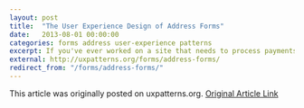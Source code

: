 ```yaml
---
layout: post
title:  "The User Experience Design of Address Forms"
date:   2013-08-01 00:00:00
categories: forms address user-experience patterns
excerpt: If you've ever worked on a site that needs to process payments or mail something out to a physical address, you've encountered address forms. This post covers some innovations in address form design that show us that perhaps these forms need special attention.
external: http://uxpatterns.org/forms/address-forms/
redirect_from: "/forms/address-forms/"
---
```


This article was originally posted on uxpatterns.org. [Original Article Link](http://uxpatterns.org/forms/address-forms/)

<!---- Which now redirects here.

If you’ve ever worked on a site that needs to process payments or mail something out to a physical address, you’ve encountered address forms. Like many things in user experience design, they are something easily overlooked. You can just go with whatever is built in to your ecommerce platform, or roll your own simple form. This post covers some innovations in address form design that show us that perhaps these forms need special attention.

## Why address forms matter

For ecommerce, consider that every person going through your conversion funnel must eventually complete an address form at least once in order to make it possible for you to process payment.

### Basic address form

Amazon has a basic address form with no bells & whistles
If the system you are designing has anything to do with logistics planning or customer management, your users may need to complete these forms multiple times a day. Consider the need for accuracy and speed when entering unfamiliar city and street names like “Truth or Consequences” or “Albuquerque”.

With all that in mind, here is an inventory and analysis of ux trends for address forms

## Wording

Your typical address form will have form fields for the following items:

- Company name – Generally optional if it appears at all
- Address - Sometimes called “Street address” or “Street number”
- Address line 2 – Almost always optional
- Suite number - Usually optional
- City
- State
- Zip/postal code
- Since the zip/postal code wording appears often together, it would be interesting to see if US users experience confusion if we removed “zip” and just called it a “postal code” which is a more generic term.

## International considerations

I have found when operating globally, it is easy for users to get mixed up in forms that don’t ask specifically for the terms they are familiar with. Particularly, they seem to struggle with City, State, and Zip code wording. In non-US countries, these may be called other things like prefecture, department, territory, province, township, ward, and postal code. Be sure that you localize your form labels to your target geographic area. If you cover a wide variety of areas with the same form, test and find something that works in all of them.

> *Best practice:* If you can reasonably surmise the country the user is coming from (or shipping to), by a selection made earlier, IP address lookup, or asking them outright, change the form labels dynamically.
If you want to see a postal system with somewhat confusing addressing conventions, consider the People’s Republic of China. Users have to figure out how to map their national postal conventions to your form labels, so clarity is important.

## Handling City, State, Zip code

The main difference I saw while surveying different sites was the way each site tried (or didn’t) to help the user select the proper combination of city, state, and zip code.

### The traditional

Many sites fell back to dumb entry fields. Sometimes, state was in a dropdown selection control. This is the simplest way to do address forms that will work.

Having the state as a dropdown eliminates the problem of people not knowing the state abbreviation for the state they are entering. This is especially helpful for applications where users need to use this form on behalf of somebody else, like a customer service app. It also provides cleaner data than a text field, as it makes it impossible to misspell a state name.

Paypal's Address form is straightforward, except they specify that they need legal names.
Paypal’s Address form is straightforward, except they specify that they need legal names.
Newegg uses a traditional address form with some in-field Zip Code hinting that implies I must enter my full 9-digit zip.
Newegg uses a traditional address form with some in-field Zip Code hinting that implies I must enter my full 9-digit zip.
Basic address form
Amazon has a basic address form with no bells & whistles
Best Buy Address Form UX
Best Buy’s address form design has no automatic features.


### The Zip-o-Matic (Recommended!)

I saw a few sites (Apple and FedEx) make the user enter their zip code first, and then auto populate the city and state based on it. This saves a several keystrokes and should lessen spelling errors.

#### Some issues developing this

- Some zip codes have multiple cities/towns/etc within them. This means you need access to a database and the ability to get an array of cities from a zip code dynamically and allow the user to select them from a dropdown.
- You should also provide a way for someone to successfully complete this form without knowing their zip code. Your requirements may vary depending on the application.
In their E-Commerce Checkout Usability Guide (2011), The Baymard Institute recommends using this method where technically and financially feasible.

User experience for Fedex address form
The address form for Fedex when the zip code has a single city. The dropdown button is non-functional.
Fedex address form UX
The address form Fedex uses when there are multiple options for one zip code.
zip code shows with helper text to the right
Here is what you see on the Apple address form before you enter in your zip code.
Apple Address Form UX
Apple uses a dropdown form as well. Selecting “Other” shows a basic city, state, zip form


### The suggestion box

UPS uses an automatic suggestion dropdown as you type your city name. This may reduce errors as well, but still requires more keystrokes and more form field interactions than the Zip-O-Matic method. Developing this method requires a database of all possible city names, or perhaps just the most misspelled ones.

UPS address form usability example
This is the address form on the guest shipment page for UPS
UPS Address form UX
UPS uses autocomplete on the city name field to reduce errors
-->
